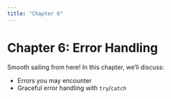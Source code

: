 ```yaml
---
title: "Chapter 6"
---
```


# Chapter 6: Error Handling

Smooth sailing from here! In this chapter, we’ll discuss:

- Errors you may encounter
- Graceful error handling with `try`/`catch`
